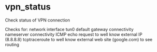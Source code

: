 # vpn_status
Check status of VPN connection

Checks for:
 network interface tun0
 default gateway connectivity
 nameserver connectivity
 ICMP echo request to well know external IP (8.8.8.8)
 tcptraceroute to well know external web site (google.com) to see routing
